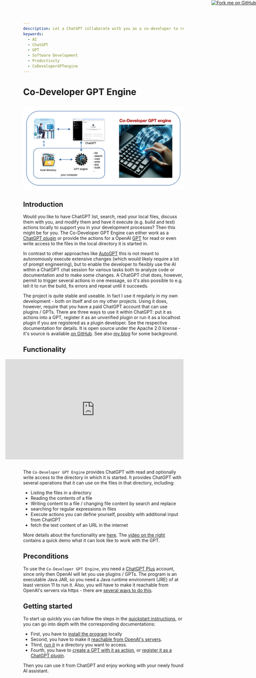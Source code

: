 ```yaml
---
description: Let a ChatGPT collaborate with you as a co-developer to read and write your local files and execute actions on your computer.
keywords:
  - AI
  - ChatGPT
  - GPT
  - Software Development
  - Productivity
  - CoDeveloperGPTengine
---
```


<!-- https://github.blog/2008-12-19-github-ribbons/ -->
<a href="https://github.com/stoerr/CoDeveloperGPTengine" style=" position: absolute; top: 0px; right: 0px; ">
  <img decoding="async" width="149" height="149" src="https://github.blog/wp-content/uploads/2008/12/forkme_right_gray_6d6d6d.png?resize=149%2C149" class="attachment-full size-full" alt="Fork me on GitHub" loading="lazy" data-recalc-dims="1"></img>
</a>

# Co-Developer GPT Engine

<div style="text-align: center; margin-bottom: 2em; margin-top: 2em;">
    <img src="banner.png" itemprop="image" alt="Co-Developer GPT engine banner" 
         style="max-width: 100%; height: auto; max-height: 25em;"/>
</div>

## Introduction

Would you like to have ChatGPT list, search, read your local files, discuss them with you, and modify them
and have it execute (e.g. build and test)
actions locally to support you in your development processes? Then this might be for you. The Co-Developer GPT
Engine can either work as a [ChatGPT plugin](https://openai.com/blog/chatgpt-plugins) or provide the actions for a
OpenAI
[GPT](https://openai.com/blog/introducing-gpts) for read or even write access to the files in the local directory it is
started in.

In contrast to other approaches like [AutoGPT](https://github.com/Significant-Gravitas/AutoGPT) this is not meant to
autonomously execute extensive changes (which would likely require a lot of prompt engineering), but to enable the
developer to flexibly use the AI within a ChatGPT chat session for various tasks both to analyze code or documentation
and to make some changes. A ChatGPT chat does, however, permit to trigger several actions in one message, so it's
also possible to e.g. tell it to run the build, fix errors and repeat until it succeeds.

The project is quite stable and useable. In fact I use it regularly in my own development - both on itself and on
my other projects. Using it does, however, require that you have a paid ChatGPT account that can use plugins / GPTs.
There are three ways to use it within ChatGPT: put it as actions into a GPT, register it as an unverified plugin or run
it as a localhost plugin if you are registered as a plugin developer.
See the respective documentation for details. It is open source under the Apache 2.0 license - it's source is
available [on GitHub](https://github.com/stoerr/CoDeveloperGPTengine). See
also [my blog](https://www.stoerr.net/blog/codeveloper) for some background.

## Functionality

<div style="float: right; margin-left: 2em; margin-bottom: 2em;">
<iframe src="https://www.youtube.com/embed/ubBhv2PUSEs?si=Vk-QKH6rIq8oktPP" title="Quick Demo" 
frameborder="0" width="560" height="315"
allow="accelerometer; autoplay; clipboard-write; encrypted-media; gyroscope; picture-in-picture; web-share"
allowfullscreen="allowfullscreen"></iframe>
</div>

The `Co-Developer GPT Engine` provides ChatGPT with read and optionally write access to the directory in which it
is started. It provides ChatGPT with several operations that it can use on the files in that directory, including:

- Listing the files in a directory
- Reading the contents of a file
- Writing content to a file / changing file content by search and replace
- searching for regular expressions in files
- Execute actions you can define yourself, possibly with additional input from ChatGPT
- fetch the text content of an URL in the internet

More details about the functionality are [here](functionality.md).
The [video on the right](https://youtu.be/ubBhv2PUSEs)
contains a quick demo what it can look like to work with the GPT.

## Preconditions

To use the `Co-Developer GPT Engine`, you need a [ChatGPT Plus](https://openai.com/blog/chatgpt-plus) account,
since only then OpenAI will let you use plugins / GPTs.
The program is an executable Java JAR, so you need a Java runtime environment (JRE) of at least version 11 to run it.
Also, you will have to make it reachable from OpenAI's servers via https -
there are [several ways to do this](https.md).

## Getting started

To start up quickly you can follow the steps in the [quickstart instructions](quickstart.md), or you can go into
depth with the corresponding documentations:

- First, you have to [install the program](install.md) locally
- Second, you have to make it [reachable from OpenAI's servers](https.md).
- Third, [run it](commandline.md) in a directory you want to access.
- Fourth, you have to [create a GPT with it as action](gpt.md), or [register it as a ChatGPT plugin](plugin.md).

Then you can use it from ChatGPT and enjoy working with your newly found AI assistant.
